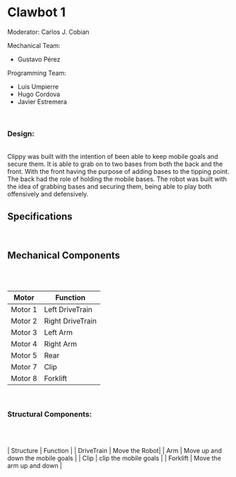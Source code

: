 # Clawbot 1

Moderator: Carlos J. Cobian

Mechanical Team:
* Gustavo Pérez

Programming Team:
* Luis Umpierre
* Hugo Cordova
* Javier Estremera

<br>

### Design:

<!-- <img    src="" -->
<!--         title="Four Bar Boy" -->
<!--         width="60%" -->
<!--         height="60%"   /> --> 

<br> 
Clippy was built with the intention of been able to keep mobile goals and secure them. It is able to grab on to two bases from both the back and the front. With the front having the purpose of adding bases to the tipping point. The back had the role of holding the mobile bases. The robot was built with the idea of grabbing bases and securing them, being able to play both offensively and defensively. 

<br> 

## Specifications 

<br>

## Mechanical Components 

<br>
<!-- Describe the motors, gear ratios, and gear cartridges -->
<br> 

| Motor | Function |
|-------|-------------| 
| Motor 1 | Left DriveTrain  | 
| Motor 2 | Right DriveTrain | 
| Motor 3 | Left Arm |
| Motor 4 | Right Arm |
| Motor 5 | Rear | 
| Motor 7 | Clip | 
| Motor 8 | Forklift | 

<br>

### Structural Components:

<br>
<!-- Describe the different apparatuses, parts, function -->
<br> 

| Structure | Function |
| DriveTrain | Move the Robot| 
| Arm | Move up and down the mobile goals | 
| Clip | clip the mobile goals | 
| Forklift | Move the arm up and down |
